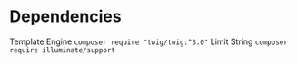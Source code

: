 # Dependencies 
Template Engine 
`composer require "twig/twig:^3.0"`
Limit String 
`composer require illuminate/support`
